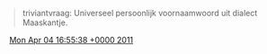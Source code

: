 > triviantvraag: Universeel persoonlijk voornaamwoord uit dialect Maaskantje\.

<img src="../../media/tweet.ico" width="12" /> [Mon Apr 04 16:55:38 +0000 2011](https://twitter.com/DromerDenker/status/54950263882137601)